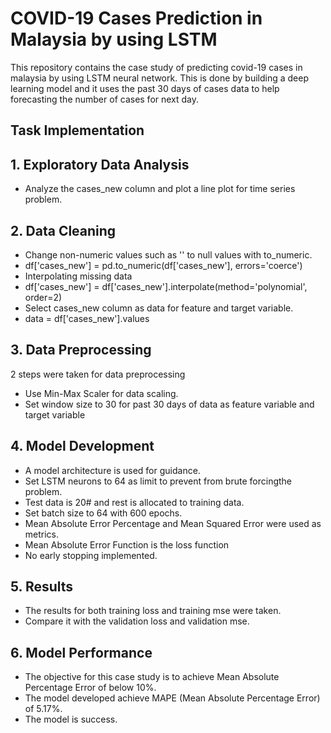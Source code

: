 # COVID-19 Cases Prediction in Malaysia by using LSTM
This repository contains the case study of predicting covid-19 cases in malaysia by using LSTM neural network. This is done by building a deep learning model and it uses the past 30 days of cases data to help forecasting the number of cases for next day.

## Task Implementation

## 1. Exploratory Data Analysis
- Analyze the cases_new column and plot a line plot for time series problem.

## 2. Data Cleaning
- Change non-numeric values such as '' to null values with to_numeric.
- df['cases_new'] = pd.to_numeric(df['cases_new'], errors='coerce')
- Interpolating missing data
- df['cases_new'] = df['cases_new'].interpolate(method='polynomial', order=2)
- Select cases_new column as data for feature and target variable.
- data = df['cases_new'].values

## 3. Data Preprocessing
2 steps were taken for data preprocessing
- Use Min-Max Scaler for data scaling.
- Set window size to 30 for past 30 days of data as feature variable and target variable

## 4. Model Development
- A model architecture is used for guidance.
- Set LSTM neurons to 64 as limit to prevent from brute forcingthe problem.
- Test data is 20# and rest is allocated to training data.
- Set batch size to 64 with 600 epochs.
- Mean Absolute Error Percentage and Mean Squared Error were used as metrics.
- Mean Absolute Error Function is the loss function
- No early stopping implemented.

## 5. Results
- The results for both training loss and training mse were taken.
- Compare it with the validation loss and validation mse.

## 6. Model Performance
- The objective for this case study is to achieve Mean Absolute Percentage Error of below 10%.
- The model developed achieve MAPE (Mean Absolute Percentage Error) of 5.17%.
- The model is success.
